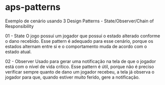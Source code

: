 # aps-patterns
Exemplo de cenário usando 3 Design Patterns - State/Observer/Chain of Responsibility

01 - State
O jogo possui um jogador que possui o estado alterado conforme o dano recebido.
Esse pattern é adequado para esse cenário, porque os estados alternam entre si e o comportamento muda de acordo com o estado atual.

02 - Observer 
Usado para gerar uma notificação na tela de que o jogador está com o nível de vida crítico.
Esse pattern é útil, porque não é preciso verificar sempre quanto de dano um jogador recebeu,
a tela já observa o jogador para que, quando estiver muito ferido, gere a notificação.